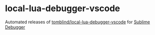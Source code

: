 # local-lua-debugger-vscode
Automated releases of [tomblind/local-lua-debugger-vscode](https://github.com/tomblind/local-lua-debugger-vscode) for [Sublime Debugger](https://github.com/daveleroy/SublimeDebugger)
